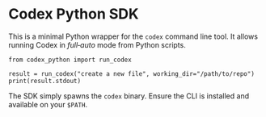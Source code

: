 # Codex Python SDK

This is a minimal Python wrapper for the `codex` command line tool.
It allows running Codex in *full‑auto* mode from Python scripts.

```
from codex_python import run_codex

result = run_codex("create a new file", working_dir="/path/to/repo")
print(result.stdout)
```

The SDK simply spawns the `codex` binary. Ensure the CLI is installed
and available on your `$PATH`.
